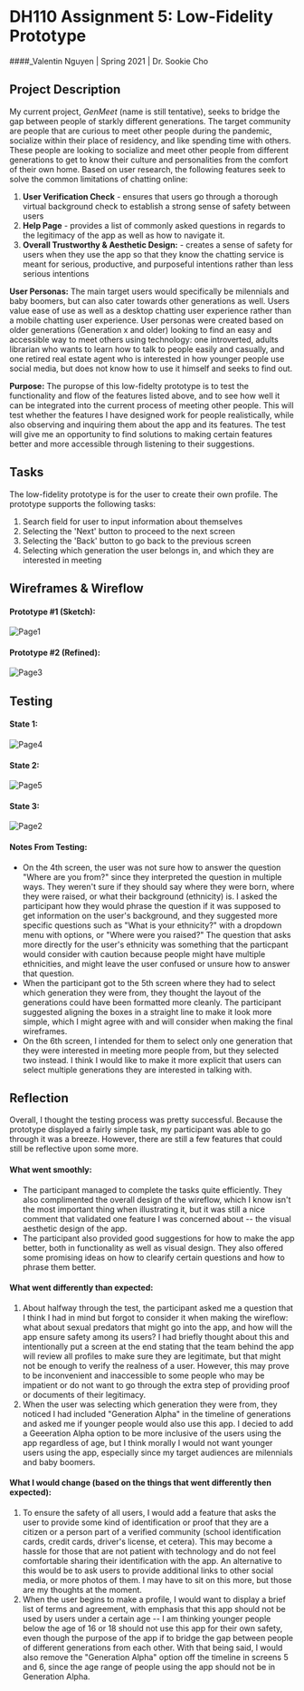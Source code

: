 # DH110 Assignment 5: Low-Fidelity Prototype
####_Valentin Nguyen | Spring 2021 | Dr. Sookie Cho

## Project Description

My current project, _GenMeet_ (name is still tentative), seeks to bridge the gap between people of starkly different generations. The target community are people that are curious to meet other people during the pandemic, socialize within their place of residency, and like spending time with others. These people are looking to socialize and meet other people from different generations to get to know their culture and personalities from the comfort of their own home. Based on user research, the following features seek to solve the common limitations of chatting online:

1. **User Verification Check** - ensures that users go through a thorough virtual background check to establish a strong sense of safety between users
2. **Help Page** - provides a list of commonly asked questions in regards to the legitimacy of the app as well as how to navigate it.
3. **Overall Trustworthy & Aesthetic Design:** - creates a sense of safety for users when they use the app so that they know the chatting service is meant for serious, productive, and purposeful intentions rather than less serious intentions

**User Personas:** The main target users would specifically be milennials and baby boomers, but can also cater towards other generations as well. Users value ease of use as well as a desktop chatting user experience rather than a mobile chatting user experience. User personas were created based on older generations (Generation x and older) looking to find an easy and accessible way to meet others using technology: one introverted, adults librarian who wants to learn how to talk to people easily and casually, and one retired real estate agent who is interested in how younger people use social media, but does not know how to use it himself and seeks to find out.

**Purpose:** The puropse of this low-fidelty prototype is to test the functionality and flow of the features listed above, and to see how well it can be integrated into the current process of meeting other people. This will test whether the features I have designed work for people realistically, while also observing and inquiring them about the app and its features. The test will give me an opportunity to find solutions to making certain features better and more accessible through listening to their suggestions.

## Tasks

The low-fidelity prototype is for the user to create their own profile. The prototype supports the following tasks:
1. Search field for user to input information about themselves
2. Selecting the 'Next' button to proceed to the next screen
3. Selecting the 'Back' button to go back to the previous screen
4. Selecting which generation the user belongs in, and which they are interested in meeting

## Wireframes & Wireflow

#### Prototype #1 (Sketch):

![Page1](https://user-images.githubusercontent.com/81778205/117117291-3d22bc00-ad44-11eb-8a43-59e41a9474c9.png)

#### Prototype #2 (Refined):

![Page3](https://user-images.githubusercontent.com/81778205/117117463-6a6f6a00-ad44-11eb-9f70-360f8f4f036d.png)

## Testing

#### State 1:

![Page4](https://user-images.githubusercontent.com/81778205/117121961-2c754480-ad4a-11eb-8ef3-1a7f06ec30b7.png)

#### State 2:

![Page5](https://user-images.githubusercontent.com/81778205/117121994-3434e900-ad4a-11eb-9b93-9ee066144521.png)

#### State 3:

![Page2](https://user-images.githubusercontent.com/81778205/117117341-4ad84180-ad44-11eb-8f14-e06724119854.png)

#### Notes From Testing:
- On the 4th screen, the user was not sure how to answer the question "Where are you from?" since they interpreted the question in multiple ways. They weren't sure if they should say where they were born, where they were raised, or what their background (ethnicity) is. I asked the participant how they would phrase the question if it was supposed to get information on the user's background, and they suggested more specific questions such as "What is your ethnicity?" with a dropdown menu with options, or "Where were you raised?" The question that asks more directly for the user's ethnicity was something that the particpant would consider with caution because people might have multiple ethnicities, and might leave the user confused or unsure how to answer that question.
- When the participant got to the 5th screen where they had to select which generation they were from, they thought the layout of the generations could have been formatted more cleanly. The participant suggested aligning the boxes in a straight line to make it look more simple, which I might agree with and will consider when making the final wireframes.
- On the 6th screen, I intended for them to select only one generation that they were interested in meeting more people from, but they selected two instead. I think I would like to make it more explicit that users can select multiple generations they are interested in talking with.

## Reflection
Overall, I thought the testing process was pretty successful. Because the prototype displayed a fairly simple task, my participant was able to go through it was a breeze. However, there are still a few features that could still be reflective upon some more.

#### What went smoothly:
- The participant managed to complete the tasks quite efficiently. They also complimented the overall design of the wireflow, which I know isn't the most important thing when illustrating it, but it was still a nice comment that validated one feature I was concerned about -- the visual aesthetic design of the app.
- The participant also provided good suggestions for how to make the app better, both in functionality as well as visual design. They also offered some promising ideas on how to clearify certain questions and how to phrase them better.

#### What went differently than expected:
1. About halfway through the test, the participant asked me a question that I think I had in mind but forgot to consider it when making the wireflow: what about sexual predators that might go into the app, and how will the app ensure safety among its users? I had briefly thought about this and intentionally put a screen at the end stating that the team behind the app will review all profiles to make sure they are legitimate, but that might not be enough to verify the realness of a user. However, this may prove to be inconvenient and inaccessible to some people who may be impatient or do not want to go through the extra step of providing proof or documents of their legitimacy.
2. When the user was selecting which generation they were from, they noticed I had included "Generation Alpha" in the timeline of generations and asked me if younger people would also use this app. I decied to add a Geeeration Alpha option to be more inclusive of the users using the app regardless of age, but I think morally I would not want younger users using the app, especially since my target audiences are milennials and baby boomers.

#### What I would change (based on the things that went differently then expected):
1. To ensure the safety of all users, I would add a feature that asks the user to provide some kind of identification or proof that they are a citizen or a person part of a verified community (school identification cards, credit cards, driver's license, et cetera). This may become a hassle for those that are not patient with technology and do not feel comfortable sharing their identification with the app. An alternative to this would be to ask users to provide additional links to other social media, or more photos of them. I may have to sit on this more, but those are my thoughts at the moment.
2. When the user begins to make a profile, I would want to display a brief list of terms and agreement, with emphasis that this app should not be used by users under a certain age -- I am thinking younger people below the age of 16 or 18 should not use this app for their own safety, even though the purpose of the app if to bridge the gap between people of different generations from each other. With that being said, I would also remove the "Generation Alpha" option off the timeline in screens 5 and 6, since the age range of people using the app should not be in Generation Alpha.


